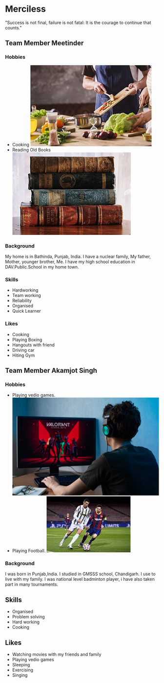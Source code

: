 # Merciless
"Success is not final, failure is not fatal: It is the courage to continue that counts."


 ## Team Member Meetinder
 ### Hobbies 
  - Cooking
       ![cooking](images/cooking.jpg)
  - Reading Old Books
       ![books](images/books.jpg)
 ### Background
 My home is in Bathinda, Punjab, India.
 I have a nuclear family, My father, Mother, younger brother, Me.
 I have my high school education in DAV.Public.School in my home town.
 ### Skills
 - Hardworking
 - Team working
 - Reliability
 - Organised
 - Quick Learner
 ### Likes
 - Cooking
 - Playing Boxing
 - Hangouts with friend
 - Driving car
 - Hiting Gym


## Team Member Akamjot Singh
### Hobbies
 - Playing vedio games.
    ![vedio games](images/valorant.png)
 - Playing Football.
    ![Football](images/football.jpg)
### Background
I was born in Punjab,India.
I studied in GMSSS school, Chandigarh.
I use to live with my family.
I was national level badminton player, i have also taken part in many tournaments.
## Skills
 - Organised
 - Problem solving
 - Hard working
 - Cooking
## Likes
 - Watching movies with my friends and family
 - Playing vedio games
 - Sleeping
 - Exercising
 - Singing